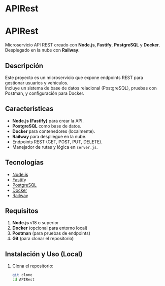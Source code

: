# APIRest

# APIRest

Microservicio API REST creado con **Node.js**, **Fastify**, **PostgreSQL** y **Docker**.  
Desplegado en la nube con **Railway**.

## Descripción

Este proyecto es un microservicio que expone endpoints REST para gestionar usuarios y vehículos.  
Incluye un sistema de base de datos relacional (PostgreSQL), pruebas con Postman, y configuración para Docker.

## Características

- **Node.js (Fastify)** para crear la API.
- **PostgreSQL** como base de datos.
- **Docker** para contenedores (localmente).
- **Railway** para despliegue en la nube.
- Endpoints REST (GET, POST, PUT, DELETE).
- Manejador de rutas y lógica en `server.js`.

## Tecnologías

- [Node.js](https://nodejs.org/)
- [Fastify](https://www.fastify.io/)
- [PostgreSQL](https://www.postgresql.org/)
- [Docker](https://www.docker.com/)
- [Railway](https://railway.app/)

## Requisitos

1. **Node.js** v18 o superior
2. **Docker** (opcional para entorno local)
3. **Postman** (para pruebas de endpoints)
4. **Git** (para clonar el repositorio)

## Instalación y Uso (Local)

1. Clona el repositorio:
   ```bash
   git clone
   cd APIRest
